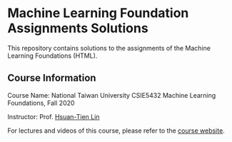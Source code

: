 # Machine Learning Foundation Assignments Solutions
This repository contains solutions to the assignments of the Machine Learning Foundations (HTML).
## Course Information
Course Name: National Taiwan University CSIE5432 Machine Learning Foundations, Fall 2020

Instructor: Prof. [Hsuan-Tien Lin](https://www.csie.ntu.edu.tw/~htlin/)

For lectures and videos of this course, please refer to the [course website](https://www.csie.ntu.edu.tw/~htlin/course/ml20fall/).

